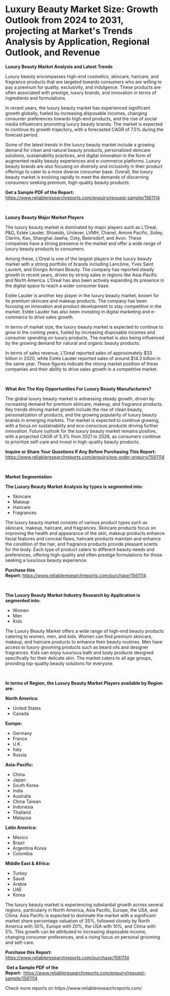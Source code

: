 <p><h1>Luxury Beauty Market Size: Growth Outlook from 2024 to 2031, projecting at Market's Trends Analysis by Application, Regional Outlook, and Revenue</h1></p><p><strong>Luxury Beauty Market Analysis and Latest Trends</strong></p>
<p><p>Luxury beauty encompasses high-end cosmetics, skincare, haircare, and fragrance products that are targeted towards consumers who are willing to pay a premium for quality, exclusivity, and indulgence. These products are often associated with prestige, luxury brands, and innovation in terms of ingredients and formulations.</p><p>In recent years, the luxury beauty market has experienced significant growth globally, fueled by increasing disposable incomes, changing consumer preferences towards high-end products, and the rise of social media influencers promoting luxury beauty brands. The market is expected to continue its growth trajectory, with a forecasted CAGR of 7.5% during the forecast period.</p><p>Some of the latest trends in the luxury beauty market include a growing demand for clean and natural beauty products, personalized skincare solutions, sustainability practices, and digital innovation in the form of augmented reality beauty experiences and e-commerce platforms. Luxury beauty brands are also focusing on diversity and inclusivity in their product offerings to cater to a more diverse consumer base. Overall, the luxury beauty market is evolving rapidly to meet the demands of discerning consumers seeking premium, high-quality beauty products.</p></p>
<p><strong>Get a Sample PDF of the Report:&nbsp;</strong> <a href="https://www.reliableresearchreports.com/enquiry/request-sample/1561114">https://www.reliableresearchreports.com/enquiry/request-sample/1561114</a></p>
<p>&nbsp;</p>
<p><strong>Luxury Beauty Major Market Players</strong></p>
<p><p>The luxury beauty market is dominated by major players such as L’Oreal, P&G, Estée Lauder, Shiseido, Unilever, LVMH, Chanel, Amore Pacific, Sisley, Clarins, Kao, Shanghai Jawha, Coty, Beiersdorf, and Avon. These companies have a strong presence in the market and offer a wide range of luxury beauty products to consumers.</p><p>Among these, L’Oreal is one of the largest players in the luxury beauty market with a strong portfolio of brands including Lancôme, Yves Saint Laurent, and Giorgio Armani Beauty. The company has reported steady growth in recent years, driven by strong sales in regions like Asia-Pacific and North America. L’Oreal has also been actively expanding its presence in the digital space to reach a wider consumer base.</p><p>Estée Lauder is another key player in the luxury beauty market, known for its premium skincare and makeup products. The company has been focusing on innovation and product development to stay competitive in the market. Estée Lauder has also been investing in digital marketing and e-commerce to drive sales growth.</p><p>In terms of market size, the luxury beauty market is expected to continue to grow in the coming years, fueled by increasing disposable incomes and consumer spending on luxury products. The market is also being influenced by the growing demand for natural and organic beauty products.</p><p>In terms of sales revenue, L’Oreal reported sales of approximately $33 billion in 2020, while Estée Lauder reported sales of around $14.3 billion in the same year. These figures indicate the strong market position of these companies and their ability to drive sales growth in a competitive market.</p></p>
<p>&nbsp;</p>
<p><strong>What Are The Key Opportunities For Luxury Beauty Manufacturers?</strong></p>
<p><p>The global luxury beauty market is witnessing steady growth, driven by increasing demand for premium skincare, makeup, and fragrance products. Key trends driving market growth include the rise of clean beauty, personalization of products, and the growing popularity of luxury beauty brands in emerging markets. The market is expected to continue growing, with a focus on sustainability and eco-conscious products driving further innovation. Future outlook for the luxury beauty market remains positive, with a projected CAGR of 5.3% from 2021 to 2026, as consumers continue to prioritize self-care and invest in high-quality beauty products.</p></p>
<p><strong>Inquire or Share Your Questions If Any Before Purchasing This Report:</strong> <a href="https://www.reliableresearchreports.com/enquiry/pre-order-enquiry/1561114">https://www.reliableresearchreports.com/enquiry/pre-order-enquiry/1561114</a></p>
<p>&nbsp;</p>
<p><strong>Market Segmentation</strong></p>
<p><strong>The Luxury Beauty Market Analysis by types is segmented into:</strong></p>
<p><ul><li>Skincare</li><li>Makeup</li><li>Haircare</li><li>Fragrances</li></ul></p>
<p><p>The luxury beauty market consists of various product types such as skincare, makeup, haircare, and fragrances. Skincare products focus on improving the health and appearance of the skin, makeup products enhance facial features and conceal flaws, haircare products maintain and enhance the condition of the hair, and fragrance products provide pleasant scents for the body. Each type of product caters to different beauty needs and preferences, offering high-quality and often prestige formulations for those seeking a luxurious beauty experience.</p></p>
<p><strong>Purchase this Report:&nbsp;</strong><a href="https://www.reliableresearchreports.com/purchase/1561114">https://www.reliableresearchreports.com/purchase/1561114</a></p>
<p>&nbsp;</p>
<p><strong>The Luxury Beauty Market Industry Research by Application is segmented into:</strong></p>
<p><ul><li>Women</li><li>Men</li><li>Kids</li></ul></p>
<p><p>The Luxury Beauty Market offers a wide range of high-end beauty products catering to women, men, and kids. Women can find premium skincare, makeup, and haircare products to enhance their beauty routines. Men have access to luxury grooming products such as beard oils and designer fragrances. Kids can enjoy luxurious bath and body products designed specifically for their delicate skin. The market caters to all age groups, providing top-quality beauty solutions for everyone.</p></p>
<p>&nbsp;</p>
<p><strong>In terms of Region, the Luxury Beauty Market Players available by Region are:</strong></p>
<p>
    <p> <strong> North America: </strong>
        <ul>
            <li>United States</li>
            <li>Canada</li>
        </ul>
        </p> 
    <p> <strong> Europe: </strong>
        <ul>
            <li>Germany</li>
            <li>France</li>
            <li>U.K.</li>
            <li>Italy</li>
            <li>Russia</li>
        </ul>
        </p> 
    <p> <strong> Asia-Pacific: </strong>
        <ul>
            <li>China</li>
            <li>Japan</li>
            <li>South Korea</li>
            <li>India</li>
            <li>Australia</li>
            <li>China Taiwan</li>
            <li>Indonesia</li>
            <li>Thailand</li>
            <li>Malaysia</li>
        </ul>
        </p> 
    <p> <strong> Latin America: </strong>
        <ul>
            <li>Mexico</li>
            <li>Brazil</li>
            <li>Argentina Korea</li>
            <li>Colombia</li>
        </ul>
        </p> 
    <p> <strong> Middle East & Africa: </strong>
        <ul>
            <li>Turkey</li>
            <li>Saudi</li>
            <li>Arabia</li>
            <li>UAE</li>
            <li>Korea</li>
        </ul>
    </p>
    </p>
<p><p>The luxury beauty market is experiencing substantial growth across several regions, particularly in North America, Asia Pacific, Europe, the USA, and China. Asia Pacific is expected to dominate the market with a significant market share percentage valuation of 35%, followed closely by North America with 30%, Europe with 20%, the USA with 10%, and China with 5%. This growth can be attributed to increasing disposable income, changing consumer preferences, and a rising focus on personal grooming and self-care.</p></p>
<p><strong>Purchase this Report: </strong><a href="https://www.reliableresearchreports.com/purchase/1561114">https://www.reliableresearchreports.com/purchase/1561114</a></p>
<p>&nbsp;<strong>Get a Sample PDF of the Report:&nbsp;&nbsp;</strong><a href="https://www.reliableresearchreports.com/enquiry/request-sample/1561114">https://www.reliableresearchreports.com/enquiry/request-sample/1561114</a></p>
<p><strong></strong></p>
<p>Check more reports on https://www.reliableresearchreports.com/</p>